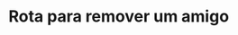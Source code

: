 #  Rota para remover um amigo

<api-endpoint openapi-path="../../specifications/shapeUpSwagger2.json" method="DELETE" endpoint="/v1/Friend/removeFriend/{profileId}"/>